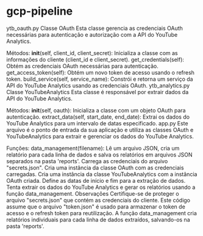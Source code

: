 # gcp-pipeline

ytb_oauth.py
Classe OAuth
Esta classe gerencia as credenciais OAuth necessárias para autenticação e autorização com a API do YouTube Analytics.

Métodos:
__init__(self, client_id, client_secret): Inicializa a classe com as informações do cliente (client_id e client_secret).
get_credentials(self): Obtém as credenciais OAuth necessárias para autenticação.
get_access_token(self): Obtém um novo token de acesso usando o refresh token.
build_service(self, service_name): Constrói e retorna um serviço da API do YouTube Analytics usando as credenciais OAuth.
ytb_analytics.py
Classe YouTubeAnalytics
Esta classe é responsável por extrair dados da API do YouTube Analytics.

Métodos:
__init__(self, oauth): Inicializa a classe com um objeto OAuth para autenticação.
extract_data(self, start_date, end_date): Extrai os dados do YouTube Analytics para um intervalo de datas especificado.
app.py
Este arquivo é o ponto de entrada da sua aplicação e utiliza as classes OAuth e YouTubeAnalytics para extrair e gerenciar os dados do YouTube Analytics.

Funções:
data_management(filename): Lê um arquivo JSON, cria um relatório para cada linha de dados e salva os relatórios em arquivos JSON separados na pasta 'reports'.
Carrega as credenciais do arquivo "secrets.json".
Cria uma instância da classe OAuth com as credenciais carregadas.
Cria uma instância da classe YouTubeAnalytics com a instância OAuth criada.
Define as datas de início e fim para a extração de dados.
Tenta extrair os dados do YouTube Analytics e gerar os relatórios usando a função data_management.
Observações
Certifique-se de proteger o arquivo "secrets.json" que contém as credenciais do cliente.
Este código assume que o arquivo "token.json" é usado para armazenar o token de acesso e o refresh token para reutilização.
A função data_management cria relatórios individuais para cada linha de dados extraídos, salvando-os na pasta 'reports'.